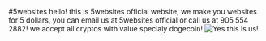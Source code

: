 #5websites
hello! this is 5websites official website, we make you websites for 5 dollars, you can email us at 5websites official or call us at 905 554 2882!
we accept all cryptos with value specialy dogecoin!
![Yes this is us!](/assets/images/$5websites!.png "$5websites!")
